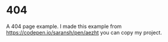 # 404
A 404 page example.
I made this example from 
https://codepen.io/saransh/pen/aezht
you can copy my project.
